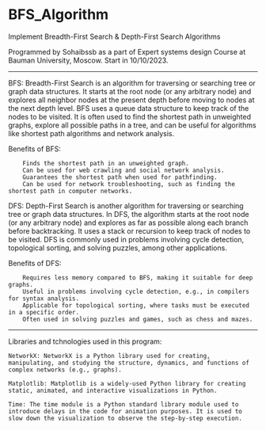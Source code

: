 # BFS_Algorithm
Implement Breadth-First Search & Depth-First Search Algorithms

Programmed by Sohaibssb as a part of Expert systems design Course at Bauman University, Moscow. Start in 10/10/2023.

------------------

BFS:
Breadth-First Search is an algorithm for traversing or searching tree or graph data structures. It starts at the root node (or any arbitrary node) and explores all neighbor nodes at the present depth before moving to nodes at the next depth level. BFS uses a queue data structure to keep track of the nodes to be visited. It is often used to find the shortest path in unweighted graphs, explore all possible paths in a tree, and can be useful for algorithms like shortest path algorithms and network analysis.

Benefits of BFS:

        Finds the shortest path in an unweighted graph.
        Can be used for web crawling and social network analysis.
        Guarantees the shortest path when used for pathfinding.
        Can be used for network troubleshooting, such as finding the shortest path in computer networks.

DFS:
Depth-First Search is another algorithm for traversing or searching tree or graph data structures. In DFS, the algorithm starts at the root node (or any arbitrary node) and explores as far as possible along each branch before backtracking. It uses a stack or recursion to keep track of nodes to be visited. DFS is commonly used in problems involving cycle detection, topological sorting, and solving puzzles, among other applications.

Benefits of DFS:

        Requires less memory compared to BFS, making it suitable for deep graphs.
        Useful in problems involving cycle detection, e.g., in compilers for syntax analysis.
        Applicable for topological sorting, where tasks must be executed in a specific order.
        Often used in solving puzzles and games, such as chess and mazes.

------------------

Libraries and tchnologies used in this program:

    NetworkX: NetworkX is a Python library used for creating, manipulating, and studying the structure, dynamics, and functions of complex networks (e.g., graphs).

    Matplotlib: Matplotlib is a widely-used Python library for creating static, animated, and interactive visualizations in Python.

    Time: The time module is a Python standard library module used to introduce delays in the code for animation purposes. It is used to slow down the visualization to observe the step-by-step execution.